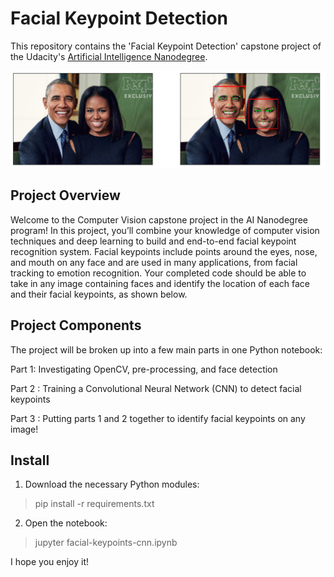 
# Facial Keypoint Detection
This repository contains the 'Facial Keypoint Detection' capstone project of the Udacity's [Artificial Intelligence Nanodegree](https://www.udacity.com/course/artificial-intelligence-nanodegree--nd889).

![Facial Keypoint Detection](cover.png)

## Project Overview
Welcome to the Computer Vision capstone project in the AI Nanodegree program! In this project, you’ll combine your knowledge of computer vision techniques and deep learning to build and end-to-end facial keypoint recognition system. Facial keypoints include points around the eyes, nose, and mouth on any face and are used in many applications, from facial tracking to emotion recognition. Your completed code should be able to take in any image containing faces and identify the location of each face and their facial keypoints, as shown below.

## Project Components
The project will be broken up into a few main parts in one Python notebook:

Part 1: Investigating OpenCV, pre-processing, and face detection

Part 2 : Training a Convolutional Neural Network (CNN) to detect facial keypoints

Part 3 : Putting parts 1 and 2 together to identify facial keypoints on any image!

## Install

 1. Download the necessary Python modules:
> pip install -r requirements.txt
 2. Open the notebook:
> jupyter facial-keypoints-cnn.ipynb

I hope you enjoy it!
